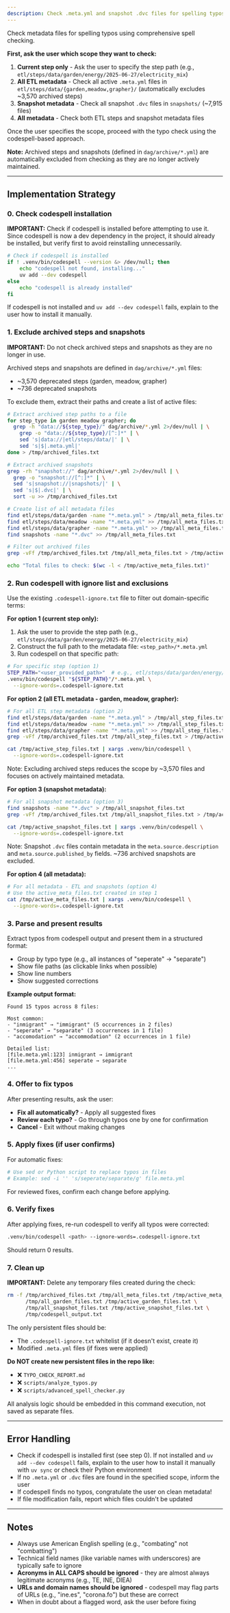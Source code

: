 ```yaml
---
description: Check .meta.yml and snapshot .dvc files for spelling typos using codespell
---
```


Check metadata files for spelling typos using comprehensive spell checking.

**First, ask the user which scope they want to check:**

1. **Current step only** - Ask the user to specify the step path (e.g., `etl/steps/data/garden/energy/2025-06-27/electricity_mix`)
2. **All ETL metadata** - Check all active `.meta.yml` files in `etl/steps/data/{garden,meadow,grapher}/` (automatically excludes ~3,570 archived steps)
3. **Snapshot metadata** - Check all snapshot `.dvc` files in `snapshots/` (~7,915 files)
4. **All metadata** - Check both ETL steps and snapshot metadata files

Once the user specifies the scope, proceed with the typo check using the codespell-based approach.

**Note:** Archived steps and snapshots (defined in `dag/archive/*.yml`) are automatically excluded from checking as they are no longer actively maintained.

---

## Implementation Strategy

### 0. Check codespell installation

**IMPORTANT:** Check if codespell is installed before attempting to use it. Since codespell is now a dev dependency in the project, it should already be installed, but verify first to avoid reinstalling unnecessarily.

```bash
# Check if codespell is installed
if ! .venv/bin/codespell --version &> /dev/null; then
    echo "codespell not found, installing..."
    uv add --dev codespell
else
    echo "codespell is already installed"
fi
```

If codespell is not installed and `uv add --dev codespell` fails, explain to the user how to install it manually.

### 1. Exclude archived steps and snapshots

**IMPORTANT:** Do not check archived steps and snapshots as they are no longer in use.

Archived steps and snapshots are defined in `dag/archive/*.yml` files:
- ~3,570 deprecated steps (garden, meadow, grapher)
- ~736 deprecated snapshots

To exclude them, extract their paths and create a list of active files:

```bash
# Extract archived step paths to a file
for step_type in garden meadow grapher; do
  grep -h "data://${step_type}/" dag/archive/*.yml 2>/dev/null | \
    grep -o "data://${step_type}/[^:]*" | \
    sed 's|data://|etl/steps/data/|' | \
    sed 's|$|.meta.yml|'
done > /tmp/archived_files.txt

# Extract archived snapshots
grep -rh "snapshot://" dag/archive/*.yml 2>/dev/null | \
  grep -o "snapshot://[^:]*" | \
  sed 's|snapshot://|snapshots/|' | \
  sed 's|$|.dvc|' | \
  sort -u >> /tmp/archived_files.txt

# Create list of all metadata files
find etl/steps/data/garden -name "*.meta.yml" > /tmp/all_meta_files.txt
find etl/steps/data/meadow -name "*.meta.yml" >> /tmp/all_meta_files.txt
find etl/steps/data/grapher -name "*.meta.yml" >> /tmp/all_meta_files.txt
find snapshots -name "*.dvc" >> /tmp/all_meta_files.txt

# Filter out archived files
grep -vFf /tmp/archived_files.txt /tmp/all_meta_files.txt > /tmp/active_meta_files.txt

echo "Total files to check: $(wc -l < /tmp/active_meta_files.txt)"
```

### 2. Run codespell with ignore list and exclusions

Use the existing `.codespell-ignore.txt` file to filter out domain-specific terms:

**For option 1 (current step only):**

1. Ask the user to provide the step path (e.g., `etl/steps/data/garden/energy/2025-06-27/electricity_mix`)
2. Construct the full path to the metadata file: `<step_path>/*.meta.yml`
3. Run codespell on that specific path:

```bash
# For specific step (option 1)
STEP_PATH="<user_provided_path>"  # e.g., etl/steps/data/garden/energy/2025-06-27/electricity_mix
.venv/bin/codespell "${STEP_PATH}"/*.meta.yml \
  --ignore-words=.codespell-ignore.txt
```

**For option 2 (all ETL metadata - garden, meadow, grapher):**

```bash
# For all ETL step metadata (option 2)
find etl/steps/data/garden -name "*.meta.yml" > /tmp/all_step_files.txt
find etl/steps/data/meadow -name "*.meta.yml" >> /tmp/all_step_files.txt
find etl/steps/data/grapher -name "*.meta.yml" >> /tmp/all_step_files.txt
grep -vFf /tmp/archived_files.txt /tmp/all_step_files.txt > /tmp/active_step_files.txt

cat /tmp/active_step_files.txt | xargs .venv/bin/codespell \
  --ignore-words=.codespell-ignore.txt
```

Note: Excluding archived steps reduces the scope by ~3,570 files and focuses on actively maintained metadata.

**For option 3 (snapshot metadata):**

```bash
# For all snapshot metadata (option 3)
find snapshots -name "*.dvc" > /tmp/all_snapshot_files.txt
grep -vFf /tmp/archived_files.txt /tmp/all_snapshot_files.txt > /tmp/active_snapshot_files.txt

cat /tmp/active_snapshot_files.txt | xargs .venv/bin/codespell \
  --ignore-words=.codespell-ignore.txt
```

Note: Snapshot `.dvc` files contain metadata in the `meta.source.description` and `meta.source.published_by` fields. ~736 archived snapshots are excluded.

**For option 4 (all metadata):**

```bash
# For all metadata - ETL and snapshots (option 4)
# Use the active_meta_files.txt created in step 1
cat /tmp/active_meta_files.txt | xargs .venv/bin/codespell \
  --ignore-words=.codespell-ignore.txt
```

### 3. Parse and present results

Extract typos from codespell output and present them in a structured format:

- Group by typo type (e.g., all instances of "seperate" → "separate")
- Show file paths (as clickable links when possible)
- Show line numbers
- Show suggested corrections

**Example output format:**

```
Found 15 typos across 8 files:

Most common:
- "inmigrant" → "immigrant" (5 occurrences in 2 files)
- "seperate" → "separate" (3 occurrences in 1 file)
- "accomodation" → "accommodation" (2 occurrences in 1 file)

Detailed list:
[file.meta.yml:123] inmigrant → immigrant
[file.meta.yml:456] seperate → separate
...
```

### 4. Offer to fix typos

After presenting results, ask the user:

- **Fix all automatically?** - Apply all suggested fixes
- **Review each typo?** - Go through typos one by one for confirmation
- **Cancel** - Exit without making changes

### 5. Apply fixes (if user confirms)

For automatic fixes:

```bash
# Use sed or Python script to replace typos in files
# Example: sed -i '' 's/seperate/separate/g' file.meta.yml
```

For reviewed fixes, confirm each change before applying.

### 6. Verify fixes

After applying fixes, re-run codespell to verify all typos were corrected:

```bash
.venv/bin/codespell <path> --ignore-words=.codespell-ignore.txt
```

Should return 0 results.

### 7. Clean up

**IMPORTANT:** Delete any temporary files created during the check:

```bash
rm -f /tmp/archived_files.txt /tmp/all_meta_files.txt /tmp/active_meta_files.txt \
      /tmp/all_garden_files.txt /tmp/active_garden_files.txt \
      /tmp/all_snapshot_files.txt /tmp/active_snapshot_files.txt \
      /tmp/codespell_output.txt
```

The only persistent files should be:

- The `.codespell-ignore.txt` whitelist (if it doesn't exist, create it)
- Modified `.meta.yml` files (if fixes were applied)

**Do NOT create new persistent files in the repo like:**

- ❌ `TYPO_CHECK_REPORT.md`
- ❌ `scripts/analyze_typos.py`
- ❌ `scripts/advanced_spell_checker.py`

All analysis logic should be embedded in this command execution, not saved as separate files.

---

## Error Handling

- Check if codespell is installed first (see step 0). If not installed and `uv add --dev codespell` fails, explain to the user how to install it manually with `uv sync` or check their Python environment
- If no `.meta.yml` or `.dvc` files are found in the specified scope, inform the user
- If codespell finds no typos, congratulate the user on clean metadata!
- If file modification fails, report which files couldn't be updated

---

## Notes

- Always use American English spelling (e.g., "combating" not "combatting")
- Technical field names (like variable names with underscores) are typically safe to ignore
- **Acronyms in ALL CAPS should be ignored** - they are almost always legitimate acronyms (e.g., TE, INE, DIEA)
- **URLs and domain names should be ignored** - codespell may flag parts of URLs (e.g., "ine.es", "corona.fo") but these are correct
- When in doubt about a flagged word, ask the user before fixing
